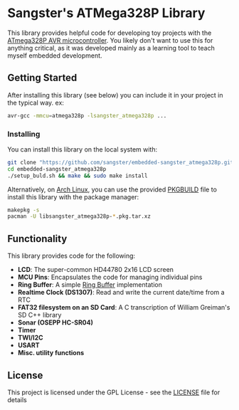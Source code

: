 # Sangster's ATMega328P Library

This library provides helpful code for developing toy projects with the
[ATmega328P AVR
microcontroller](https://www.microchip.com/wwwproducts/en/ATmega328p). You
likely don't want to use this for anything critical, as it was developed mainly
as a learning tool to teach myself embedded development.

## Getting Started

After installing this library (see below) you can include it in your project in
the typical way. ex:

```sh
avr-gcc -mmcu=atmega328p -lsangster_atmega328p ...
```

### Installing

You can install this library on the local system with:

```sh
git clone "https://github.com/sangster/embedded-sangster_atmega328p.git"
cd embedded-sangster_atmega328p
./setup_buld.sh && make && sudo make install
```

Alternatively, on [Arch Linux](https://www.archlinux.org/), you can use the
provided [PKGBUILD](./PKGBUILD) file to install this library with the package
manager:

```sh
makepkg -s
pacman -U libsangster_atmega328p-*.pkg.tar.xz
```

## Functionality

This library provides code for the following:

 - **LCD**: The super-common HD44780 2x16 LCD screen
 - **MCU Pins**: Encapsulates the code for managing individual pins
 - **Ring Buffer**: A simple [Ring
   Buffer](https://en.wikipedia.org/wiki/Ring_buffer) implementation
 - **Realtime Clock (DS1307)**: Read and write the current date/time from a RTC
 - **FAT32 filesystem on an SD Card**: A C transcription of William Greiman's
   SD C++ library
 - **Sonar (OSEPP HC-SR04)**
 - **Timer**
 - **TWI/I2C**
 - **USART**
 - **Misc. utility functions**

## License

This project is licensed under the GPL License - see the [LICENSE](./LICENSE)
file for details
